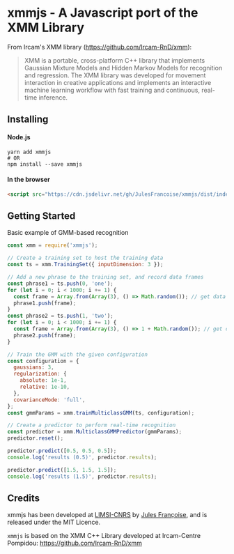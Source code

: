 # xmmjs - A Javascript port of the XMM Library

From Ircam's XMM library (https://github.com/Ircam-RnD/xmm):

> XMM is a portable, cross-platform C++ library that implements Gaussian Mixture Models and Hidden Markov Models for recognition and regression. The XMM library was developed for movement interaction in creative applications and implements an interactive machine learning workflow with fast training and continuous, real-time inference.

## Installing

#### Node.js

```shell
yarn add xmmjs
# OR
npm install --save xmmjs
```

#### In the browser

```html
<script src="https://cdn.jsdelivr.net/gh/JulesFrancoise/xmmjs/dist/index.js"></script>
```

## Getting Started

Basic example of GMM-based recognition

```js
const xmm = require('xmmjs');

// Create a training set to host the training data
const ts = xmm.TrainingSet({ inputDimension: 3 });

// Add a new phrase to the training set, and record data frames
const phrase1 = ts.push(0, 'one');
for (let i = 0; i < 1000; i += 1) {
  const frame = Array.from(Array(3), () => Math.random()); // get data from somewhere
  phrase1.push(frame);
}
const phrase2 = ts.push(1, 'two');
for (let i = 0; i < 1000; i += 1) {
  const frame = Array.from(Array(3), () => 1 + Math.random()); // get data from somewhere
  phrase2.push(frame);
}

// Train the GMM with the given configuration
const configuration = {
  gaussians: 3,
  regularization: {
    absolute: 1e-1,
    relative: 1e-10,
  },
  covarianceMode: 'full',
};
const gmmParams = xmm.trainMulticlassGMM(ts, configuration);

// Create a predictor to perform real-time recognition
const predictor = xmm.MulticlassGMMPredictor(gmmParams);
predictor.reset();

predictor.predict([0.5, 0.5, 0.5]);
console.log('results (0.5)', predictor.results);

predictor.predict([1.5, 1.5, 1.5]);
console.log('results (1.5)', predictor.results);
```

## Credits

xmmjs has been developed at [LIMSI-CNRS](https://www.limsi.fr/en/) by [Jules Françoise](https://www.julesfrancoise.com), and is released under the MIT Licence.

`xmmjs` is based on the XMM C++ Library developed at Ircam-Centre Pompidou:
https://github.com/Ircam-RnD/xmm
